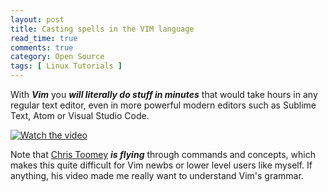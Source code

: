 ```yaml
---
layout: post
title: Casting spells in the VIM language
read_time: true  
comments: true
category: Open Source
tags: [ Linux Tutorials ]
---
```


With ***Vim*** you ***will literally do stuff in minutes*** that would take hours in any regular text editor, even in more powerful modern editors such as Sublime Text, Atom or Visual Studio Code.

[![Watch the video](https://img.youtube.com/vi/wlR5gYd6um0/maxresdefault.jpg)](https://youtu.be/wlR5gYd6um0)

Note that [Chris Toomey](https://ctoomey.com/) ***is flying*** through commands and concepts, which makes this quite difficult for Vim newbs or lower level users like myself. If anything, his video made me really want to understand Vim's grammar. 

